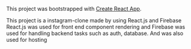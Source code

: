 This project was bootstrapped with [Create React App](https://github.com/facebook/create-react-app).

This project is a instagram-clone made by using React.js and Firebase
React.js was used for front end component rendering
and Firebase was used for handling backend tasks such as auth, database. And was also used for hosting
